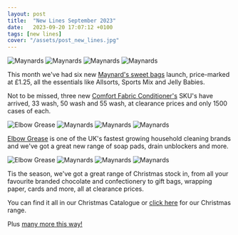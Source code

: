 ```yaml
---
layout: post
title:  "New Lines September 2023"
date:   2023-09-20 17:07:12 +0100
tags: [new lines]
cover: "/assets/post_new_lines.jpg"
---
```


<div class="grid grid-cols-2 gap-2 px-2 sm:grid-cols-4">
<img src="https://www.rayburntrading.com/images/products/492512t.jpg" alt="Maynards" class="mx-auto rounded-md" />
<img src="https://www.rayburntrading.com/images/products/492504t.jpg" alt="Maynards" class="mx-auto rounded-md" />
<img src="https://www.rayburntrading.com/images/products/492520t.jpg" alt="Maynards" class="mx-auto rounded-md" />
<img src="https://www.rayburntrading.com/images/products/479990t.jpg" alt="Maynards" class="mx-auto rounded-md" />
</div>

This month we've had six new [Maynard's sweet bags][maynards] launch, price-marked at &pound;1.25, all the essentials like Allsorts, Sports Mix and Jelly Babies.

Not to be missed, three new [Comfort Fabric Conditioner's][comfort] SKU's have arrived, 33 wash, 50 wash and 55 wash, at clearance prices and only 1500 cases of each.

<div class="grid grid-cols-2 gap-2 px-2 sm:grid-cols-4">
<img src="https://www.rayburntrading.com/images/products/498578t.jpg" alt="Elbow Grease" class="mx-auto rounded-md" />
<img src="https://www.rayburntrading.com/images/products/498560t.jpg" alt="Maynards" class="mx-auto rounded-md" />
<img src="https://www.rayburntrading.com/images/products/498023t.jpg" alt="Maynards" class="mx-auto rounded-md" />
<img src="https://www.rayburntrading.com/images/products/498031t.jpg" alt="Maynards" class="mx-auto rounded-md" />
</div>

[Elbow Grease][elbow] is one of the UK's fastest growing household cleaning brands and we've got a great new range of soap pads, drain unblockers and more.

<div class="grid grid-cols-2 gap-2 px-2 sm:grid-cols-4">
<img src="https://www.rayburntrading.com/images/products/480624t.jpg" alt="Elbow Grease" class="mx-auto rounded-md" />
<img src="https://www.rayburntrading.com/images/products/458184t.jpg" alt="Maynards" class="mx-auto rounded-md" />
<img src="https://www.rayburntrading.com/images/products/446460t.jpg" alt="Maynards" class="mx-auto rounded-md" />
<img src="https://www.rayburntrading.com/images/products/415671t.jpg" alt="Maynards" class="mx-auto rounded-md" />
</div>

Tis the season, we've got a great range of Christmas stock in, from all your favourite branded chocolate and confectionery to gift bags, wrapping paper, cards and more, all at clearance prices.

You can find it all in our Christmas Catalogue or [click here][christmas] for our Christmas range. 

Plus [many more this way!][newlines]

[maynards]: https://www.rayburntrading.com/shop/search?query=maynard%20pm&page=1
[comfort]:   https://www.rayburntrading.com/shop/search?query=comfort%20fabric%20conditioner&page=1
[elbow]: https://www.rayburntrading.com/shop/search?query=elbow%20grease&page=1
[christmas]: https://www.rayburntrading.com/shop/offer/Wholesale_christmas_lines
[newlines]: https://www.rayburntrading.com/shop/new-lines